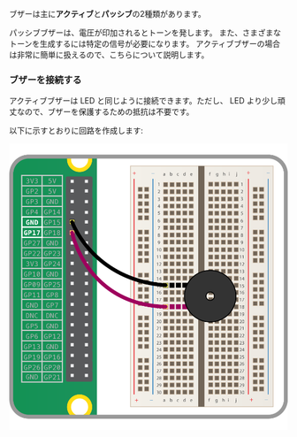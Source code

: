 ブザーは主に**アクティブ**と**パッシブ**の2種類があります。

パッシブブザーは、電圧が印加されるとトーンを発します。 また、さまざまなトーンを生成するには特定の信号が必要になります。 アクティブブザーの場合は非常に簡単に扱えるので、こちらについて説明します。

### ブザーを接続する

アクティブブザーは LED と同じように接続できます。ただし、 LED より少し頑丈なので、ブザーを保護するための抵抗は不要です。

以下に示すとおりに回路を作成します:

![ブザーの回路](images/buzzer-circuit.png)
